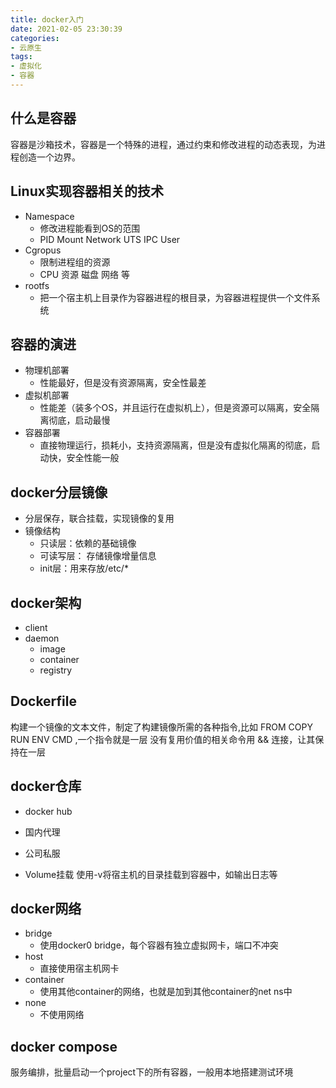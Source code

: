 ```yaml
---
title: docker入门
date: 2021-02-05 23:30:39
categories:
- 云原生
tags:
- 虚拟化
- 容器
---
```


## 什么是容器
容器是沙箱技术，容器是一个特殊的进程，通过约束和修改进程的动态表现，为进程创造一个边界。

## Linux实现容器相关的技术
- Namespace
    - 修改进程能看到OS的范围
    - PID Mount Network UTS IPC User
- Cgropus
    - 限制进程组的资源
    - CPU 资源 磁盘 网络 等
- rootfs
    - 把一个宿主机上目录作为容器进程的根目录，为容器进程提供一个文件系统

## 容器的演进
- 物理机部署
    - 性能最好，但是没有资源隔离，安全性最差
- 虚拟机部署
    - 性能差（装多个OS，并且运行在虚拟机上），但是资源可以隔离，安全隔离彻底，启动最慢
- 容器部署
    - 直接物理运行，损耗小，支持资源隔离，但是没有虚拟化隔离的彻底，启动快，安全性能一般


## docker分层镜像
- 分层保存，联合挂载，实现镜像的复用
- 镜像结构
    - 只读层：依赖的基础镜像
    - 可读写层： 存储镜像增量信息
    - init层：用来存放/etc/*


## docker架构
- client
- daemon
    - image
    - container
    - registry

## Dockerfile
构建一个镜像的文本文件，制定了构建镜像所需的各种指令,比如 FROM COPY RUN ENV CMD ,一个指令就是一层 没有复用价值的相关命令用 && 连接，让其保持在一层

## docker仓库
- docker hub
- 国内代理
- 公司私服

- Volume挂载
使用-v将宿主机的目录挂载到容器中，如输出日志等

## docker网络
- bridge
    - 使用docker0 bridge，每个容器有独立虚拟网卡，端口不冲突
- host
    - 直接使用宿主机网卡
- container
    - 使用其他container的网络，也就是加到其他container的net ns中
- none
    - 不使用网络

## docker compose
服务编排，批量启动一个project下的所有容器，一般用本地搭建测试环境
